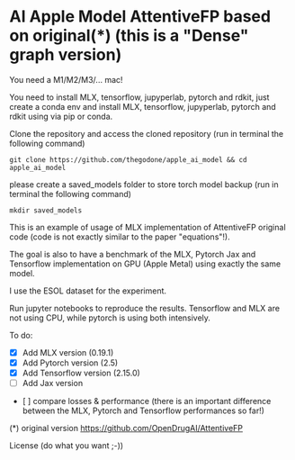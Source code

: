 # AI Apple Model AttentiveFP based on original(*) (this is a "Dense" graph version)

You need a M1/M2/M3/... mac!

You need to install MLX, tensorflow, jupyperlab, pytorch and rdkit, just create a conda env and install MLX, tensorflow, jupyperlab, pytorch and rdkit using via pip or conda.

Clone the repository and access the cloned repository (run in terminal the following command) 
````
git clone https://github.com/thegodone/apple_ai_model && cd apple_ai_model
````

please create a saved_models folder to store torch model backup (run in terminal the following command)
````
mkdir saved_models
````

This is an example of usage of MLX implementation of AttentiveFP original code (code is not exactly similar to the paper "equations"!).

The goal is also to have a benchmark of the MLX, Pytorch Jax and Tensorflow implementation on GPU (Apple Metal) using exactly the same model.

I use the ESOL dataset for the experiment.

Run jupyter notebooks to reproduce the results. Tensorflow and MLX are not using CPU, while pytorch is using both intensively.

To do:
- [x] Add MLX version (0.19.1)
- [x] Add Pytorch version (2.5)
- [x] Add Tensorflow version (2.15.0)
- [ ] Add Jax version
- [ ] compare losses & performance (there is an important difference between the MLX, Pytorch and Tensorflow performances so far!)



(*) original version https://github.com/OpenDrugAI/AttentiveFP

License (do what you want ;-))
